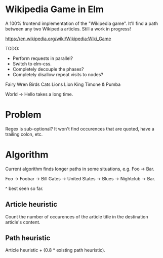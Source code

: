 # Wikipedia Game in Elm

A 100% frontend implementation of the "Wikipedia game". It'll find a path between any two Wikipedia articles. Still a work in progress!

https://en.wikipedia.org/wiki/Wikipedia:Wiki_Game

TODO:
* Perform requests in parallel?
* Switch to elm-css.
* Completely decouple the phases?
* Completely disallow repeat visits to nodes?

Fairy Wren
Birds
Cats
Lions
Lion King
Timone & Pumba

World -> Hello takes a long time.

# Problem

Regex is sub-optional? It won't find occurences that are quoted, have a trailing colon, etc.

# Algorithm

Current algorithm finds longer paths in some situations, e.g. Foo -> Bar.

Foo -> Foobar -> Bill Gates -> United States -> Blues -> Nightclub -> Bar.

^ best seen so far.

## Article heuristic

Count the number of occurences of the article title in the destination article's content.

## Path heuristic

Article heuristic + (0.8 * existing path heuristic).